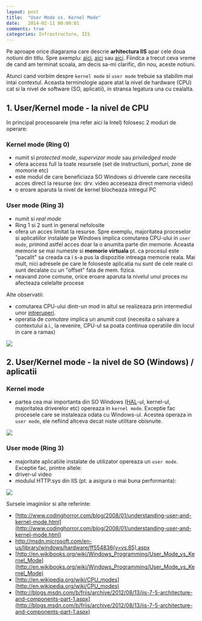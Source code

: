 ```yaml
---
layout: post
title:  "User Mode vs. Kernel Mode"
date:   2014-02-11 00:00:01
comments: true
categories: Infrastructure, IIS
---
```


Pe aproape orice diagarama care descrie **arhitectura IIS** apar cele doua notiuni din titlu. Spre axemplu: [aici](http://www.iis.net/learn/get-started/introduction-to-iis/introduction-to-iis-architecture), [aici](http://blogs.msdn.com/b/friis/archive/2012/08/13/iis-7-5-architecture-and-components-part-1.aspx) sau [aici](http://www.codeproject.com/Articles/28693/Deploying-ASP-NET-Websites-on-IIS-7-0). Fiindca a trecut ceva vreme de cand am terminat scoala, am decis sa-mi clarific, din nou, aceste notiuni.

Atunci cand vorbim despre `kernel mode` si `user mode` trebuie sa stabilim mai intai contextul. Aceasta terminologie apare atat la nivel de hardware (CPU) cat si la nivel de software (SO, aplicatii), in stransa legatura una cu cealalta. 

## 1. User/Kernel mode - la nivel de CPU ##

In principal procesoarele (ma refer aici la Intel) folosesc 2 moduri de operare:

### Kernel mode (Ring 0) ###

 - numit si *protected mode*, *supervizor mode* sau *priviledged mode*
  - ofera access full la toate resursele (set de instructiuni, porturi, zone de momorie etc)
 - este modul de care beneficiaza SO Windows si driverele care necesita acces direct la resurse (ex: drv. video acceseaza direct memoria video)
 - o eroare aparuta la nivel de kernel blocheaza intregul PC
 
### User mode (Ring 3) ###

 - numit si *real mode*
 - Ring 1 si 2 sunt in general nefolosite
 - ofera un acces limitat la resurse. Spre exemplu, majoritatea proceselor  si aplicatiilor instalate pe Windows implica comutarea CPU-ului in `user mode`, primind astfel acces doar la o anumita parte din memorie. Aceasta memorie se mai numeste si **memorie virtuala** pt. ca procesul este "pacalit" sa creada ca i s-a pus la dispozitie intreaga memorie reala. Mai mult, nici adresele pe care le foloseste aplicatia nu sunt de cele reale ci sunt decalate cu un "offset" fata de mem. fizica.
 - neavand zone comune, orice eroare aparuta la nivelul unui proces nu afecteaza celelalte procese

Alte observatii: 

- comutarea CPU-ului dintr-un mod in altul se realizeaza prin intermediul unor [intreruperi](http://en.wikipedia.org/wiki/Inter-processor_interrupt). 
- operatia de *comutare* implica un anumit cost (necesita o salvare a  contextului a.i., la revenire, CPU-ul sa poata continua operatiile din locul in care a ramas)

 ![](https://dl.dropboxusercontent.com/u/43065769/blog/images/2014/cpu-rings.png)

## 2. User/Kernel mode - la nivel de SO (Windows) / aplicatii ##

### Kernel mode ###

 - partea cea mai importanta din SO Windows ([HAL](http://en.wikipedia.org/wiki/Hardware_abstraction)-ul, kernel-ul, majoritatea driverelor etc) opereaza in `kernel mode`. Exceptie fac procesele care se instaleaza odata cu Windows-ul. Acestea operaza in `user mode`, ele nefiind  altceva decat niste utilitare obisnuite.  

  ![](https://dl.dropboxusercontent.com/u/43065769/blog/images/2014/windows-user-and-kernel-mode.png)

### User mode (Ring 3) ###

 - majoritate aplicatiile instalate de utilizator opereaza un `user mode`. Exceptie fac, printre altele:
  - driver-ul video
  - modulul HTTP.sys din IIS (pt. a asigura o mai buna performanta):

  ![](https://dl.dropboxusercontent.com/u/43065769/blog/images/2014/iis-architecture-user-kernel-mode.png) 

Sursele imaginilor si alte referinte:

- [http://www.codinghorror.com/blog/2008/01/understanding-user-and-kernel-mode.html](http://www.codinghorror.com/blog/2008/01/understanding-user-and-kernel-mode.html)
- http://msdn.microsoft.com/en-us/library/windows/hardware/ff554836(v=vs.85).aspx
- [http://en.wikibooks.org/wiki/Windows_Programming/User_Mode_vs_Kernel_Mode](http://en.wikibooks.org/wiki/Windows_Programming/User_Mode_vs_Kernel_Mode)
- [http://en.wikipedia.org/wiki/CPU_modes](http://en.wikipedia.org/wiki/CPU_modes)
- [http://blogs.msdn.com/b/friis/archive/2012/08/13/iis-7-5-architecture-and-components-part-1.aspx](http://blogs.msdn.com/b/friis/archive/2012/08/13/iis-7-5-architecture-and-components-part-1.aspx)